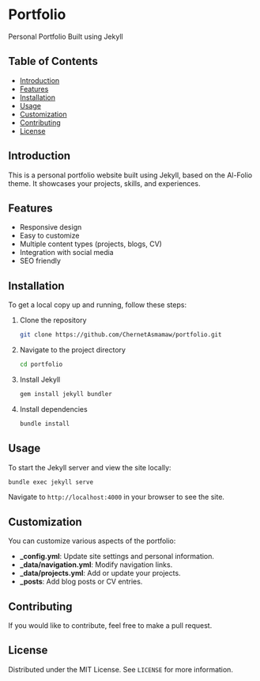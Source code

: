 # Portfolio

Personal Portfolio Built using Jekyll

## Table of Contents
- [Introduction](#introduction)
- [Features](#features)
- [Installation](#installation)
- [Usage](#usage)
- [Customization](#customization)
- [Contributing](#contributing)
- [License](#license)

## Introduction
This is a personal portfolio website built using Jekyll, based on the Al-Folio theme. It showcases your projects, skills, and experiences.

## Features
- Responsive design
- Easy to customize
- Multiple content types (projects, blogs, CV)
- Integration with social media
- SEO friendly

## Installation
To get a local copy up and running, follow these steps:

1. Clone the repository
    ```sh
    git clone https://github.com/ChernetAsmamaw/portfolio.git
    ```
2. Navigate to the project directory
    ```sh
    cd portfolio
    ```
3. Install Jekyll
    ```sh
    gem install jekyll bundler
    ```
4. Install dependencies
    ```sh
    bundle install
    ```

## Usage
To start the Jekyll server and view the site locally:
```sh
bundle exec jekyll serve
```
Navigate to `http://localhost:4000` in your browser to see the site.

## Customization
You can customize various aspects of the portfolio:
- **_config.yml**: Update site settings and personal information.
- **_data/navigation.yml**: Modify navigation links.
- **_data/projects.yml**: Add or update your projects.
- **_posts**: Add blog posts or CV entries.

## Contributing
If you would like to contribute, feel free to make a pull request.

## License
Distributed under the MIT License. See `LICENSE` for more information.
